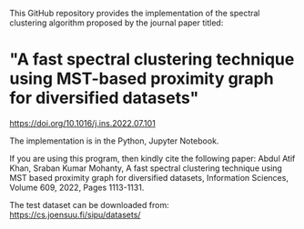 This GitHub repository provides the implementation of the spectral clustering algorithm proposed by the journal paper titled:
# "A fast spectral clustering technique using MST-based proximity graph for diversified datasets"
https://doi.org/10.1016/j.ins.2022.07.101


The implementation is in the Python, Jupyter Notebook.

If you are using this program, then kindly cite the following paper:
Abdul Atif Khan, Sraban Kumar Mohanty, A fast spectral clustering technique using MST based proximity graph for diversified datasets, Information Sciences, Volume 609, 2022, Pages 1113-1131.

The test dataset can be downloaded from: https://cs.joensuu.fi/sipu/datasets/
